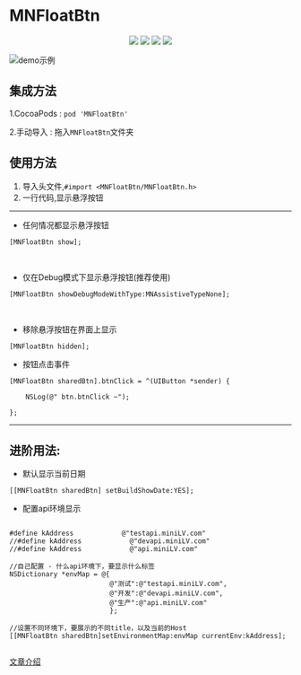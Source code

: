 # MNFloatBtn

<p align="center">
<a href=""><img src="https://img.shields.io/badge/pod-v2.1.0-brightgreen.svg"></a>
<a href=""><img src="https://img.shields.io/badge/ObjectiveC-compatible-orange.svg"></a>
<a href=""><img src="https://img.shields.io/badge/platform-iOS%207.0%2B-ff69b5152950834.svg"></a>
<a href="https://github.com/miniLV"><img src="https://img.shields.io/badge/license-MIT-green.svg?style=flat"></a>
</p>

![demo示例](https://github.com/miniLV/MNFloatBtn/blob/master/Resources/demo.gif)


## 集成方法

1.CocoaPods : `pod 'MNFloatBtn'`

2.手动导入 : 拖入`MNFloatBtn`文件夹 

## 使用方法
1. 导入头文件,`#import <MNFloatBtn/MNFloatBtn.h>`
2. 一行代码,显示悬浮按钮

---
- 任何情况都显示悬浮按钮
```
[MNFloatBtn show];
```
<br>

- 仅在Debug模式下显示悬浮按钮(推荐使用)
```
[MNFloatBtn showDebugModeWithType:MNAssistiveTypeNone];
```
<br>

- 移除悬浮按钮在界面上显示
```
[MNFloatBtn hidden];
```

- 按钮点击事件

``` 
[MNFloatBtn sharedBtn].btnClick = ^(UIButton *sender) {

	NSLog(@" btn.btnClick ~");
    
};
```

---

## 进阶用法:

- 默认显示当前日期
```
[[MNFloatBtn sharedBtn] setBuildShowDate:YES];
```

- 配置api环境显示

```

#define kAddress            @"testapi.miniLV.com"
//#define kAddress            @"devapi.miniLV.com"
//#define kAddress            @"api.miniLV.com"
    
//自己配置 - 什么api环境下，要显示什么标签
NSDictionary *envMap = @{
                         @"测试":@"testapi.miniLV.com",
                         @"开发":@"devapi.miniLV.com",
                         @"生产":@"api.miniLV.com"
                         };
                             
//设置不同环境下，要展示的不同title，以及当前的Host
[[MNFloatBtn sharedBtn]setEnvironmentMap:envMap currentEnv:kAddress]; 
    
```



[文章介绍](https://www.jianshu.com/p/5a0ca7c4fd78)
